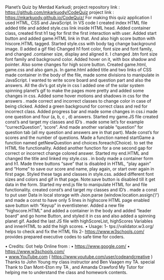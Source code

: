 Planet’s Quiz by Merdad Karkudi;
project repository link : https://github.com/mkarkuody/CodeQuiz
project link : https://mkarkuody.github.io/CodeQuiz/
For making this quiz application I used HTML, CSS and JavaScript.
In VS code I created index HTML file added title and added style.css link inside HTML head.
Added container class, created first h1 tag for first the first interaction with user. 
Added start button and added game.HTML link in that. And also high score button with hiscore.HTML tagged.
Started style.css with body tag change background image. (I added a gif file)
Changed h1 font color, font size and font family, and changed .container size, display and aligned it.
I changed .btn font size font family and background color. Added hover on it, with box shadow and pointer. Also some changes for high score button.
Created game.html, game.css and also gam.js.
In game.html added title and two links of CSS made container in the body of the file, made some divisions to manipulate in JavaScript. I wanted to write score board and question part and also the answers. All the div’s got style in css I added one of the solar system spinning planet’s gif to make the pages more pretty and added some changes in css. Added some hover motions and shadows in css for the answers . made correct and incorrect classes to change color in case of being clicked. Added a green background for correct class and red for incorrect class. Added progress bar and made some changes in css.i made one question and four (a, b, c , d) answers.
Started my game.JS file created const’s and target my classes and ID’s . made some let’s for example “currectQuestion”, ‘score”.  And made another variable “question” for question tab (all my question and answers are in that part). Made const’s for scores and the number of questions. Made a function named startGame  a function named getNewQuestion and choices.foreach(Choice).  to set the HTML file functionality. Added another function for a one second gap for correct or incorrect change colored answer.
Started my end.HTML and changed the title and linked my style.css . in body made a container form and h1. Made three buttons “save” that is disabled in HTML, “play again” and “Home” to save our score and name, play again, or start over again in first page. Styled these tags and classes in style.css. added different font sizes and colors and gif in that page. Note:save button is disabled till it get data in the form.
Started my end.js file to manipulate HTML for and file functionality. created const’s and target my classes and ID’s . made a const to put user Data in local storage with Json.parse (window.location.assign(‘/’) and made a const to have only 5 lines in highscore HTML page enabled save button with “Keyup” in eventlistener. 
Added a new file “highscore.HTML” and added a container in the body and added “leader board” and go home Button, and styled it in css and also added a spinning planet gif.
Aaded the last JS file with highScoreList, highScores Variables and innerHTML to add the high scores.
• Usage: 
1-	tps://validator.w3.org/  helps to check and fix the HTML fils
2-	https://www.w3schools.com/ provides prepared executive codes to safe time for coders.

• Credits:
Got help Online from : 
•	https://www.google.com/
•	https://www.w3schools.com/  
•	www.YouTube.com  ( https://www.youtube.com/user/codeandcreative )
 Thanks to John Young my class instructor and Ben Vaagen my TA. special Thank to Dan Mont-Eton my TA , and Amanda Crawford My Tutor for helping me to understand the class and homework contents.
